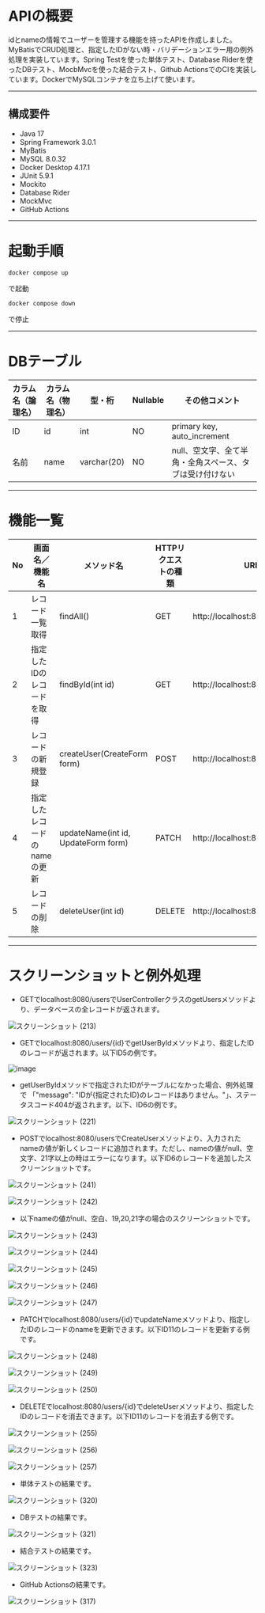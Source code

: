 # APIの概要

idとnameの情報でユーザーを管理する機能を持ったAPIを作成しました。MyBatisでCRUD処理と、指定したIDがない時・バリデーションエラー用の例外処理を実装しています。Spring Testを使った単体テスト、Database Riderを使ったDBテスト、MocbMvcを使った結合テスト、Github ActionsでのCIを実装しています。DockerでMySQLコンテナを立ち上げて使います。

---
## 構成要件
* Java 17
* Spring Framework 3.0.1
* MyBatis
* MySQL 8.0.32
* Docker Desktop 4.17.1
* JUnit 5.9.1
* Mockito
* Database Rider
* MockMvc
* GitHub Actions
---
# 起動手順
```  
docker compose up  
```  
で起動  
```  
docker compose down  
``` 
で停止  

---
# DBテーブル

|カラム名（論理名）|カラム名（物理名）|型・桁|Nullable|その他コメント|
|---|---|---|---|---|
|ID|id|int|NO|primary key, auto_increment|
|名前|name|varchar(20)|NO|null、空文字、全て半角・全角スペース、タブは受け付けない  

---

# 機能一覧
| No | 画面名／機能名     | メソッド名 | HTTPリクエストの種類 | URL          | 
|-------------|-------------| ------------ |-----------------|-----------------| 
| 1 | レコード一覧取得     | findAll() |GET|http://localhost:8080/users      |
| 2 | 指定したIDのレコードを取得 | findById(int id) |GET|  http://localhost:8080/users/{id}  |
| 3 | レコードの新規登録 | createUser(CreateForm form) |POST| http://localhost:8080/users |
| 4 | 指定したレコードのnameの更新 | updateName(int id, UpdateForm form) |PATCH| http://localhost:8080/users/{id} |
| 5 | レコードの削除 | deleteUser(int id) |DELETE| http://localhost:8080/users/{id} |

---
# スクリーンショットと例外処理


* GETでlocalhost:8080/usersでUserControllerクラスのgetUsersメソッドより、データベースの全レコードが返されます。

![スクリーンショット (213)](https://user-images.githubusercontent.com/111167638/224325106-2db72af1-7d64-49a5-a861-a1d964dac88b.png)

* GETでlocalhost:8080/users/{id}でgetUserByIdメソッドより、指定したIDのレコードが返されます。以下ID5の例です。

![image](https://user-images.githubusercontent.com/111167638/224325592-961ffb8c-753e-478c-8f90-6b963ec09355.png)

* getUserByIdメソッドで指定されたIDがテーブルになかった場合、例外処理で 「"message": "IDが{指定されたID}のレコードはありません。"」、ステータスコード404が返されます。以下、ID6の例です。

![スクリーンショット (221)](https://user-images.githubusercontent.com/111167638/224542421-1b0b268d-48af-4a27-8abf-a8a8f96b7fe8.png)

* POSTでlocalhost:8080/usersでCreateUserメソッドより、入力されたnameの値が新しくレコードに追加されます。ただし、nameの値がnull、空文字、21字以上の時はエラーになります。以下ID6のレコードを追加したスクリーンショットです。

![スクリーンショット (241)](https://user-images.githubusercontent.com/111167638/228142098-75995790-4747-423f-914a-548a0da96ed2.png)

![スクリーンショット (242)](https://user-images.githubusercontent.com/111167638/228142130-34c89095-2901-476a-9828-3af215d2b3be.png)

* 以下nameの値がnull、空白、19,20,21字の場合のスクリーンショットです。

![スクリーンショット (243)](https://user-images.githubusercontent.com/111167638/228142883-fae4e0ca-f538-488a-995a-73568a8221cc.png)

![スクリーンショット (244)](https://user-images.githubusercontent.com/111167638/228142806-b2007674-cc13-4eb6-bd47-8e95e3b3decc.png)

![スクリーンショット (245)](https://user-images.githubusercontent.com/111167638/228143084-63180150-6d45-4ece-b0da-c809af998fea.png)

![スクリーンショット (246)](https://user-images.githubusercontent.com/111167638/228143117-12f09455-3262-4daa-817a-f39dcf4c4b06.png)

![スクリーンショット (247)](https://user-images.githubusercontent.com/111167638/228143049-61fb7c18-c5f8-44f7-839c-8f181568fd34.png)

* PATCHでlocalhost:8080/users/{id}でupdateNameメソッドより、指定したIDのレコードのnameを更新できます。以下ID11のレコードを更新する例です。

![スクリーンショット (248)](https://user-images.githubusercontent.com/111167638/228144287-b4fb0855-6704-4d16-a25f-c2f6e540cc85.png)

![スクリーンショット (249)](https://user-images.githubusercontent.com/111167638/228144309-ccf87ccc-0a0a-47b5-9b9f-0f5fc1d4d31f.png)

![スクリーンショット (250)](https://user-images.githubusercontent.com/111167638/228144265-8032fa11-5eac-485d-9ed5-b6d7d19bd3c9.png)

* DELETEでlocalhost:8080/users/{id}でdeleteUserメソッドより、指定したIDのレコードを消去できます。以下ID11のレコードを消去する例です。

![スクリーンショット (255)](https://user-images.githubusercontent.com/111167638/228145299-6569aa49-9266-4369-b6d3-46a63f2a5de2.png)

![スクリーンショット (256)](https://user-images.githubusercontent.com/111167638/228145312-31323526-4480-4d36-8df8-953d69f6f75a.png)

![スクリーンショット (257)](https://user-images.githubusercontent.com/111167638/228145325-72e07046-8b9d-4b3e-af47-2a8d2814f3df.png)

* 単体テストの結果です。

![スクリーンショット (320)](https://github.com/Horikawa-1/last-homework-test-code-2/assets/111167638/8f303191-9861-4444-b641-ad708880514c)

* DBテストの結果です。

![スクリーンショット (321)](https://github.com/Horikawa-1/last-homework-test-code-2/assets/111167638/14f7e8c7-a5ed-4f5e-9cd6-27b78f695a85)

* 結合テストの結果です。

![スクリーンショット (323)](https://github.com/Horikawa-1/last-homework-test-code-2/assets/111167638/7515cdee-407d-4fb3-92af-0a08cc995a99)

* GitHub Actionsの結果です。

![スクリーンショット (317)](https://github.com/Horikawa-1/last-homework-test-code-2/assets/111167638/b2d9ff80-a521-47ae-8f68-1fc762fa6e46)
